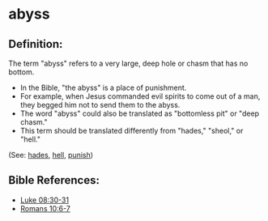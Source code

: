 # abyss #

## Definition: ##

The term "abyss" refers to a very large, deep hole or chasm that has no bottom.

 * In the Bible, "the abyss" is a place of punishment.
 * For example, when Jesus commanded evil spirits to come out of a man, they begged him not to send them to the abyss.
 * The word "abyss" could also be translated as "bottomless pit" or "deep chasm."
 * This term should be translated differently from "hades," "sheol,"  or "hell."

(See: [hades](../other/hades.md), [hell](../kt/hell.md), [punish](../other/punish.md))

## Bible References: ##

* [Luke 08:30-31](https://door43.org/en/bible/notes/luk/08/30)
* [Romans 10:6-7](https://door43.org/en/bible/notes/rom/10/06)

